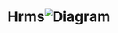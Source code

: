 # Hrms![Diagram](https://user-images.githubusercontent.com/67331720/119175768-ec64d000-ba72-11eb-95ce-27eaff39338d.png)
